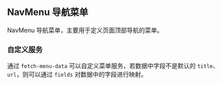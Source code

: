 <div class="demo-header">
<p class="overviewicon">
  <span class="wapi-form-menubar"/>
</p>

## NavMenu 导航菜单

<nova-uxlink widget-name="NavMenu"></nova-uxlink>

NavMenu 导航菜单，主要用于定义页面顶部导航的菜单。
</div>

### 自定义服务

通过 `fetch-menu-data` 可以自定义菜单服务，若数据中字段不是默认的 `title`、`url`，则可以通过 `fields` 对数据中的字段进行映射。

<nova-demo-view link="nav-menu/custom-service"></nova-demo-view>

<br>
